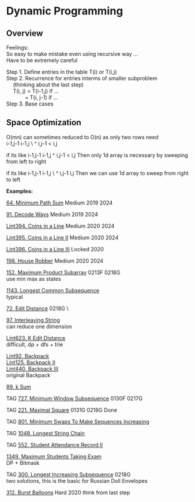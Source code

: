 # Dynamic Programming

## Overview
Feelings: \
So easy to make mistake even using recursive way ... \
Have to be extremely careful

Step 1. Define entries in the table T(i) or T(i,j) \
Step 2. Recurrence for entries interms of smaller subproblem\
&emsp;  (thinking about the last step)\
&emsp;  T(i, j) =  T(i-1,j) if ... \
&emsp;&emsp; &emsp; = T(i, j-1) if ...\
Step 3. Base cases


## Space Optimization
O(mn) can sometimes reduced to O(n) as only two rows need\
             i-1,j-1   i-1,j
                     \  ^ 
             i,j-1   <  i,j

if its like 
             i-1,j-1   i-1,j
                        ^ 
             i,j-1   <  i,j
Then only 1d array is necessary by sweeping from left to right

if its like
             i-1,j-1   i-1,j
                     \   ^ 
             i,j-1      i,j
Then we can use 1d array to sweep from right to left



__Examples:__

[64. Minimum Path Sum](https://leetcode.com/problems/minimum-path-sum/)
Medium 2019 2024

[91. Decode Ways](https://leetcode.com/problems/decode-ways/)
Medium 2019 2024

[Lint394. Coins in a Line](https://www.lintcode.com/problem/coins-in-a-line/)
Medium 2020 2024

[Lint395. Coins in a Line II](https://www.lintcode.com/problem/coins-in-a-line-ii/)
Medium 2020 2024

[Lint396. Coins in a Line III](https://www.lintcode.com/problem/coins-in-a-line-iii/)
Locked 2020

[198. House Robber](https://leetcode.com/problems/house-robber/)
Medium 2020 2024

[152. Maximum Product Subarray](https://leetcode.com/problems/maximum-product-subarray/)
0213F 0218G \
use min max as states

[1143. Longest Common Subsequence](https://leetcode.com/problems/longest-common-subsequence/)
\
typical

[72. Edit Distance](https://leetcode.com/problems/edit-distance/)
0218G \

[97. Interleaving String](https://leetcode.com/problems/interleaving-string/)
\
can reduce one dimension

[Lint623. K Edit Distance](https://www.lintcode.com/problem/k-edit-distance/)
\
difficult, dp + dfs + trie

[Lint92. Backpack](https://www.lintcode.com/problem/backpack)\
[Lint125. Backpack II](https://www.lintcode.com/problem/backpack-ii/)\
[Lint440. Backpack III](https://www.lintcode.com/problem/backpack-iii/)\
original Backpack

[89. k Sum](https://www.lintcode.com/problem/k-sum/)

TAG 
[727. Minimum Window Subsequence](https://leetcode.com/problems/minimum-window-subsequence/)
0130F 0217G

TAG
[221. Maximal Square](https://leetcode.com/problems/maximal-square/)
0131G 0218G Done

TAG
[801. Minimum Swaps To Make Sequences Increasing](https://leetcode.com/problems/minimum-swaps-to-make-sequences-increasing/)

TAG
[1048. Longest String Chain](https://leetcode.com/problems/longest-string-chain/)

TAG
[552. Student Attendance Record II](https://leetcode.com/problems/student-attendance-record-ii/)

[1349. Maximum Students Taking Exam](https://leetcode.com/problems/maximum-students-taking-exam/)
\
DP + Bitmask

TAG
[300. Longest Increasing Subsequence](https://leetcode.com/problems/longest-increasing-subsequence/)
0218G \
two solutions, this is the basic for Russian Doll Envelopes

[312. Burst Balloons](https://leetcode.com/problems/burst-balloons/)
Hard 2020 
think from last step
